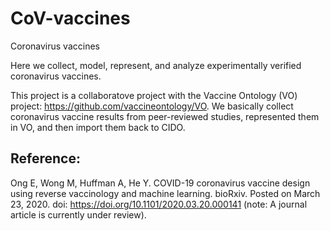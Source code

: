 # CoV-vaccines
Coronavirus vaccines 

Here we collect, model, represent, and analyze experimentally verified coronavirus vaccines. 

This project is a collaboratove project with the Vaccine Ontology (VO) project: https://github.com/vaccineontology/VO. We basically collect coronavirus vaccine results from peer-reviewed studies, represented them in VO, and then import them back to CIDO. 

## Reference:
Ong E, Wong M, Huffman A, He Y. COVID-19 coronavirus vaccine design using reverse vaccinology and machine learning. bioRxiv. Posted on March 23, 2020. doi: https://doi.org/10.1101/2020.03.20.000141 (note: A journal article is currently under review). 


